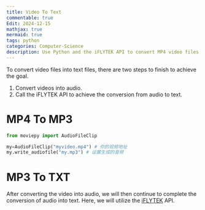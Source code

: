 ```yaml
---
title: Video To Text
commentable: true
Edit: 2024-12-15
mathjax: true
mermaid: true
tags: python
categories: Computer-Science
description: Use Python and the iFLYTEK API to convert MP4 video files into TXT text files.
---
```

To convert video files into text files, there are two steps to finish to achieve the goal.

1. Convert videos into audio.
2. Call the iFLYTEK API to achieve the conversion from audio to text.

# MP4 To MP3

```python
from moviepy import AudioFileClip

my=AudioFileClip("myvideo.mp4") # 你的视频地址
my.write_audiofile("my.mp3") # 设置生成的音频
```

# MP3 To TXT

After converting the video into audio, we will then continue to complete the conversion of audio into text. Here, we will utilize the [iFLYTEK](https://www.xfyun.cn/?ch=bd05-105&bd_vid=11434242351308717943) API. 